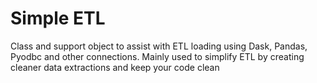# Simple ETL
Class and support object to assist with ETL loading using Dask, Pandas, Pyodbc and other connections. Mainly used to simplify ETL by creating cleaner data extractions and keep your code clean
